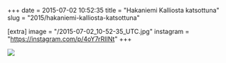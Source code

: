 +++
date = 2015-07-02 10:52:35
title = "Hakaniemi Kalliosta katsottuna"
slug = "2015/hakaniemi-kalliosta-katsottuna"

[extra]
image = "/2015-07-02_10-52-35_UTC.jpg"
instagram = "https://instagram.com/p/4oY7rRIINt"
+++

<img src="/2015-07-02_10-52-35_UTC.jpg" />
